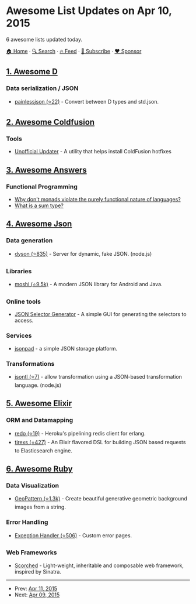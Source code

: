 # Awesome List Updates on Apr 10, 2015

6 awesome lists updated today.

[🏠 Home](/README.md) · [🔍 Search](https://www.trackawesomelist.com/search/) · [🔥 Feed](https://www.trackawesomelist.com/rss.xml) · [📮 Subscribe](https://trackawesomelist.us17.list-manage.com/subscribe?u=d2f0117aa829c83a63ec63c2f&id=36a103854c) · [❤️  Sponsor](https://github.com/sponsors/theowenyoung)



## [1. Awesome D](/content/dlang-community/awesome-d/README.md)

### Data serialization / JSON

*   [painlessjson (⭐22)](https://github.com/BlackEdder/painlessjson) - Convert between D types and std.json.

## [2. Awesome Coldfusion](/content/seancoyne/awesome-coldfusion/README.md)

### Tools

*   [Unofficial Updater](http://www.uu-2.info/) - A utility that helps install ColdFusion hotfixes

## [3. Awesome Answers](/content/cyberglot/awesome-answers/README.md)

### Functional Programming

*   [Why don't monads violate the purely functional nature of languages?](http://qr.ae/dZWCp)
*   [What is a sum type?](http://qr.ae/dZ97q)

## [4. Awesome Json](/content/burningtree/awesome-json/README.md)

### Data generation

*   [dyson (⭐835)](https://github.com/webpro/dyson) - Server for dynamic, fake JSON. (node.js)

### Libraries

*   [moshi (⭐9.5k)](https://github.com/square/moshi) - A modern JSON library for Android and Java.

### Online tools

*   [JSON Selector Generator](http://jsonselector.com/) - A simple GUI for generating the selectors to access.

### Services

*   [jsonpad](https://jsonpad.io/) - a simple JSON storage platform.

### Transformations

*   [jsontl (⭐7)](https://github.com/DoublePrecisionSoftware/jsontl) - allow transformation using a JSON-based transformation language. (node.js)

## [5. Awesome Elixir](/content/h4cc/awesome-elixir/README.md)

### ORM and Datamapping

*   [redo (⭐19)](https://github.com/heroku/redo) - Heroku's pipelining redis client for erlang.
*   [tirexs (⭐427)](https://github.com/Zatvobor/tirexs) - An Elixir flavored DSL for building JSON based requests to Elasticsearch engine.

## [6. Awesome Ruby](/content/markets/awesome-ruby/README.md)

### Data Visualization

*   [GeoPattern (⭐1.3k)](https://github.com/jasonlong/geo_pattern) - Create beautiful generative geometric background images from a string.

### Error Handling

*   [Exception Handler (⭐506)](https://github.com/richpeck/exception_handler) - Custom error pages.

### Web Frameworks

*   [Scorched](http://scorchedrb.com) - Light-weight, inheritable and composable web framework, inspired by Sinatra.

---

- Prev: [Apr 11, 2015](/content/2015/04/11/README.md)
- Next: [Apr 09, 2015](/content/2015/04/09/README.md)